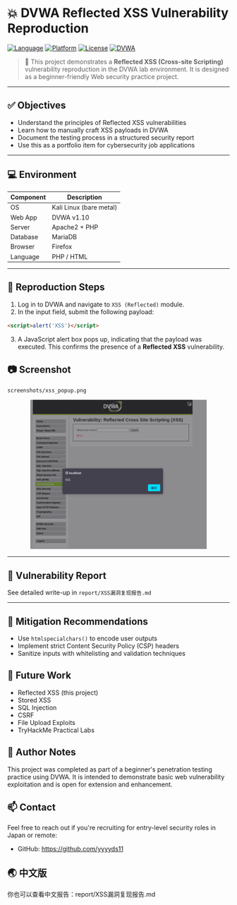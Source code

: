 # 💥 DVWA Reflected XSS Vulnerability Reproduction

[![Language](https://img.shields.io/badge/language-PHP-blue)](https://www.php.net/)
[![Platform](https://img.shields.io/badge/platform-Kali%20Linux-red)](https://www.kali.org/)
[![License](https://img.shields.io/badge/license-Open-brightgreen)]()
[![DVWA](https://img.shields.io/badge/DVWA-v1.10-orange)](https://github.com/digininja/DVWA)

> 🎯 This project demonstrates a **Reflected XSS (Cross-site Scripting)** vulnerability reproduction in the DVWA lab environment. It is designed as a beginner-friendly Web security practice project.

---

## ✅ Objectives

- Understand the principles of Reflected XSS vulnerabilities  
- Learn how to manually craft XSS payloads in DVWA  
- Document the testing process in a structured security report  
- Use this as a portfolio item for cybersecurity job applications

---

## 💻 Environment

| Component | Description             |
| --------- | ----------------------- |
| OS        | Kali Linux (bare metal) |
| Web App   | DVWA v1.10              |
| Server    | Apache2 + PHP           |
| Database  | MariaDB                 |
| Browser   | Firefox                 |
| Language  | PHP / HTML              |

---

## 🧪 Reproduction Steps

1. Log in to DVWA and navigate to `XSS (Reflected)` module.
2. In the input field, submit the following payload:

```html
<script>alert('XSS')</script>
```
3. A JavaScript alert box pops up, indicating that the payload was executed.
    This confirms the presence of a **Reflected XSS** vulnerability.



## 📷 Screenshot

```
screenshots/xss_popup.png
```

<div align="center">   <img src="screenshots/xss_popup.png" width="400"/> </div>

------

## 📄 Vulnerability Report

See detailed write-up in `report/XSS漏洞复现报告.md`

------

## 🔐 Mitigation Recommendations

- Use `htmlspecialchars()` to encode user outputs
- Implement strict Content Security Policy (CSP) headers
- Sanitize inputs with whitelisting and validation techniques

## 🧭 Future Work

- Reflected XSS (this project)
- Stored XSS
- SQL Injection
- CSRF
- File Upload Exploits
- TryHackMe Practical Labs

## 🧠 Author Notes

This project was completed as part of a beginner's penetration testing practice using DVWA.
 It is intended to demonstrate basic web vulnerability exploitation and is open for extension and enhancement.

## 📫 Contact

Feel free to reach out if you're recruiting for entry-level security roles in Japan or remote:

- GitHub: https://github.com/yyyyds11

## 🌏 中文版

你也可以查看中文报告：report/XSS漏洞复现报告.md
